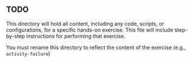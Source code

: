 ## TODO
This directory will hold all content, including any code, scripts, or configurations, for a specific hands-on exercise.
This file will include step-by-step instructions for performing that exercise.

You must rename this directory to reflect the content of the exercise (e.g., `activity-failure`)
